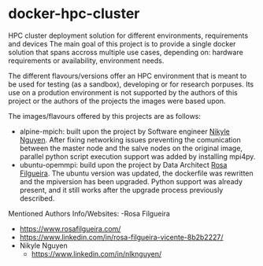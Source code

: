 # docker-hpc-cluster
HPC cluster deployment solution for different environments, requirements and devices
The main goal of this project is to provide a single docker solution that spans accross multiple use cases, depending on: 
hardware requirements or availability,
environment needs.

The different flavours/versions offer an HPC environment that is meant to be used for testing (as a sandbox), developing or 
for research porpuses. Its use on a prodution environment is not supported by the authors of this project or the authors of the
projects the images were based upon.

The images/flavours offered by this projects are as follows:
- alpine-mpich: built upon the project by Software engineer [Nikyle Nguyen](https://github.com/NLKNguyen/alpine-mpich). After fixing networking issues preventing the comunication between the master node and the salve nodes on the original image, parallel python script execution support was added by installing mpi4py.
- ubuntu-opemmpi: build upon the project by Data Architect [Rosa Filgueira](https://github.com/dispel4py/docker.openmpi). The ubuntu version was updated, the dockerfile was rewritten and the mpiversion has been upgraded. Python support was already present, and it still works after the upgrade process previously described.

Mentioned Authors Info/Websites:
-Rosa Filgueira
  - https://www.rosafilgueira.com/
  - https://www.linkedin.com/in/rosa-filgueira-vicente-8b2b2227/
- Nikyle Nguyen
  - https://www.linkedin.com/in/nlknguyen/

